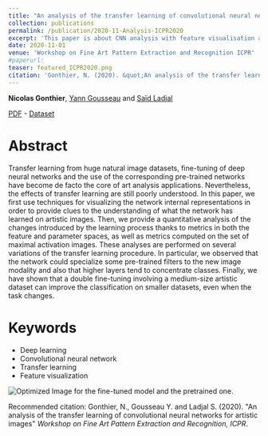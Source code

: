 ```yaml
---
title: "An analysis of the transfer learning of convolutional neural networks for artistic images"
collection: publications
permalink: /publication/2020-11-Analysis-ICPR2020
excerpt: 'This paper is about CNN analysis with feature visualisation and quantitative metrics. We study the transfer learning from natural images to artistic ones.'
date: 2020-11-01
venue: 'Workshop on Fine Art Pattern Extraction and Recognition ICPR'
#paperurl:
teaser: featured_ICPR2020.png
citation: 'Gonthier, N. (2020). &quot;An analysis of the transfer learning of convolutional neural networks for artistic images&quot; <i>Workshop on Fine Art Pattern Extraction and Recognition ICPR</i>.'
---
```


**Nicolas Gonthier**, [Yann Gousseau](https://gousseau.wp.imt.fr/) and [Saïd Ladjal](https://perso.telecom-paristech.fr/ladjal/)

[PDF](https://arxiv.org/abs/2011.02727) - [Dataset](https://artfinetune.telecom-paris.fr/data/)

Abstract
======

Transfer learning from huge natural image datasets, fine-tuning of deep neural networks and the use of the corresponding pre-trained networks have become de facto the core of art analysis applications. Nevertheless, the effects of transfer learning are still poorly understood. In this paper, we first use techniques for visualizing the network internal representations in order to provide clues to the understanding of what the network has learned on artistic images. Then, we provide a quantitative analysis of the changes introduced by the learning process thanks to metrics in both the feature and parameter spaces, as well as metrics computed on the set of maximal activation images. These analyses are performed on several variations of the transfer learning procedure. In particular, we observed that the network could specialize some pre-trained filters to the new image modality and also that higher layers tend to concentrate classes. Finally, we have shown that a double fine-tuning involving a medium-size artistic dataset can improve the classification on smaller datasets, even when the task changes.

Keywords
======
* Deep learning
* Convolutional neural network
* Transfer learning
* Feature visualization

![Optimized Image for the fine-tuned model and the pretrained one.](https://ngonthier.github.io/images/featured_ICPR2020.png)

Recommended citation: Gonthier, N., Gousseau Y. and Ladjal S. (2020). "An analysis of the transfer learning of convolutional neural networks for artistic images" <i>Workshop on Fine Art Pattern Extraction and Recognition, ICPR</i>.
